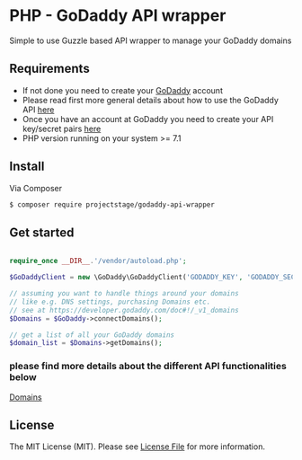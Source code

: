 # PHP - GoDaddy API wrapper
Simple to use Guzzle based API wrapper to manage your GoDaddy domains

## Requirements
* If not done you need to create your [GoDaddy](https://www.godaddy.com) account
* Please read first more general details about how to use the GoDaddy API [here](https://developer.godaddy.com/getstarted)
* Once you have an account at GoDaddy you need to create your API key/secret pairs [here](https://developer.godaddy.com/keys/)
* PHP version running on your system >= 7.1

## Install

Via Composer

```bash
$ composer require projectstage/godaddy-api-wrapper
```

## Get started

```php

require_once __DIR__.'/vendor/autoload.php';

$GoDaddyClient = new \GoDaddy\GoDaddyClient('GODADDY_KEY', 'GODADDY_SECRET');

// assuming you want to handle things around your domains
// like e.g. DNS settings, purchasing Domains etc.
// see at https://developer.godaddy.com/doc#!/_v1_domains
$Domains = $GoDaddy->connectDomains();

// get a list of all your GoDaddy domains
$domain_list = $Domains->getDomains();
```

### please find more details about the different API functionalities below
[Domains](DOMAINS.md)

## License

The MIT License (MIT). Please see [License File](LICENSE.md) for more information.

[author]: carsten.lorenz@projectstage.org
[ico-license]: https://img.shields.io/badge/license-MIT-brightgreen.svg?style=flat-square
